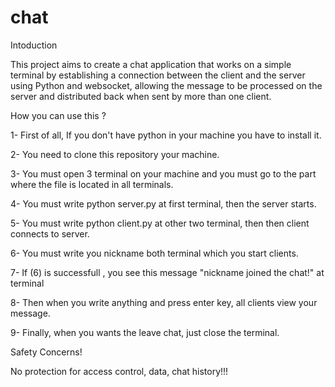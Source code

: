 # chat

Intoduction

This project aims to create a chat application that works on a simple terminal by establishing a connection between the client and the server using Python and websocket, allowing the message to be processed on the server and distributed back when sent by more than one client.

How you can use this ?

1- First of all, If you don't have python in your machine you have to install it.
    
2- You need to clone this repository your machine.

3- You must open 3 terminal on your machine and you must go to the part where the file is located in all terminals.

4- You must write python server.py at first terminal, then the server starts.

5- You must write python client.py at other two terminal, then then client connects to server.

6- You must write you nickname both terminal which you start clients.

7- If (6) is successfull , you see this message "nickname joined the chat!" at terminal

8- Then when you write anything and press enter key, all clients view your message.

9- Finally, when you wants the leave chat, just close the terminal.

Safety Concerns!

No protection  for access control, data, chat history!!!
